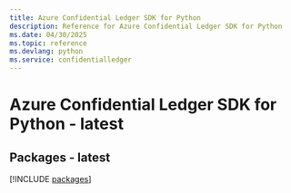 ```yaml
---
title: Azure Confidential Ledger SDK for Python
description: Reference for Azure Confidential Ledger SDK for Python
ms.date: 04/30/2025
ms.topic: reference
ms.devlang: python
ms.service: confidentialledger
---
```

# Azure Confidential Ledger SDK for Python - latest
## Packages - latest
[!INCLUDE [packages](confidential-ledger-index.md)]